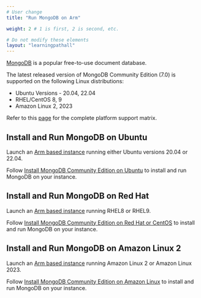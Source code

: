 ```yaml
---
# User change
title: "Run MongoDB on Arm"

weight: 2 # 1 is first, 2 is second, etc.

# Do not modify these elements
layout: "learningpathall"
---
```

[MongoDB](https://www.mongodb.com/) is a popular free-to-use document database.

The latest released version of MongoDB Community Edition (7.0) is supported on the following Linux distributions:

* Ubuntu Versions - 20.04, 22.04
* RHEL/CentOS 8, 9
* Amazon Linux 2, 2023

Refer to this [page](https://www.mongodb.com/docs/manual/administration/production-notes/#platform-support-matrix) for the complete platform support matrix.

## Install and Run MongoDB on Ubuntu

Launch an [Arm based instance](/learning-paths/servers-and-cloud-computing/csp/) running either Ubuntu versions 20.04 or 22.04.

Follow [Install MongoDB Community Edition on Ubuntu](https://www.mongodb.com/docs/manual/tutorial/install-mongodb-on-ubuntu/) to install and run MongoDB on your instance.

## Install and Run MongoDB on Red Hat

Launch an [Arm based instance](/learning-paths/servers-and-cloud-computing/csp/) running RHEL8 or RHEL9.

Follow [Install MongoDB Community Edition on Red Hat or CentOS](https://www.mongodb.com/docs/manual/tutorial/install-mongodb-on-red-hat/) to install and run MongoDB on your instance.

## Install and Run MongoDB on Amazon Linux 2

Launch an [Arm based instance](/learning-paths/servers-and-cloud-computing/csp/) running Amazon Linux 2 or Amazon Linux 2023.

Follow [Install MongoDB Community Edition on Amazon Linux](https://www.mongodb.com/docs/manual/tutorial/install-mongodb-on-amazon/) to install and run MongoDB on your instance.
